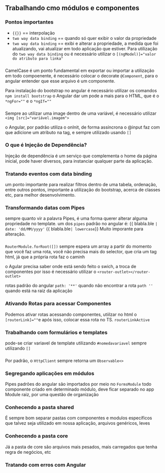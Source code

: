 ## Trabalhando cmo módulos e componentes

### Pontos importantes
- `{{}}` == interpolação
- `two way data binding` == quando só quer exibir o valor da propriedade
- `two way data binding` == exibi e alterar a propriedade, a medida que foi atualizando, vai 
atualizar em todo aplicação que estiver.
Para utilização do `two way data binding` ou é necessário utilizar o `[(ngModel)]="valor do atributo para linka"`

### 
CamelCase é um ponto fundamental em exportar ou importar a utilização
em todo compoenente, é necessário colocar o decorate `@Component`, para o angular entender 
que esse arquivo é um componente.

Para instalação do bootstrap no angular é necessário utilizar os comandos `npm install bootstrap`
o Angular dar um pode a mais para o HTML, que é o `*ngFor=""` e o `*ngIf=""`

###
Sempre ao utilizar uma image dentro de uma variável, é necessário utilizar 
`<img [src]="variável.imagem">`

o Angular, por padrão utiliza o onInit, de forma assíncrona
o @input faz com que adicione um atributo na tag, e sempre utilizado usando `[]`

### O que é Injeção de Dependência?
Injeção de dependência é um serviço que complementa o home da página inicial, pode haver diversos, para instanciar qualquer parte da aplicação.

### Tratando eventos com data binding
um ponto importante para realizar filtros dentro de uma tabela, ordenação, entre outros 
pontos, importante a utilização do bootstrap, acerca de classes etc, para melhor desenvolvimento.

### Transformando datas com Pipes
sempre quanto vir a palavra Pipes, é uma forma querer alterar alguma propriedade no template.
um dos `pipes` padrão no angular é:
    {{ blabla.ble `| date: 'dd/MM/yyyy'`
    {{ blabla.ble`| lowercase`}}
Muito imporante para alteração.

###

`RouterModule.forRoot([])` sempre espera um array
a partir do momento que você faz uma rota, você não precisa mais do selector, que cria um tag
html, já que a própria rota faz o caminh

o Agular precisa saber onde está sendo feito o swich, a troca de componentes
por isso é necessário utilizar o `<router-outlet></router-outlet>`

rotas padrão do angular
`path: '**'` quando não encontrar a rota
`path ''` quando está na raiz da aplicação

### Ativando Rotas para acessar Componentes
Podemos ativar rotas acessando componentes, utiilzar no html o `[routerLink]=""`e após isso, 
colocar essa rota no TS.
`routerLinkActive`

### Trabalhando com formulários e templates
pode-se criar variavel de template utilizando `#nomedavariavel` sempre utilizando `[]`

###
Por padrão, o `HttpClient` sempre retorna um `Observable<>`

### Segregando aplicações em módulos
Pipes padrões do angular são importados por meio no `FormsModule`
todo componente criado em determinado módulo, deve ficar separado no app Module raiz, por 
uma questão de organização

### Conhecendo a pasta shared
É sempre bom separar pastas com componentes e modulos específicos que talvez seja utilizado 
em nossa aplicação, arquivos genéricos, leves

### Conhecendo a pasta core
Já a pasta de core são arquivos mais pesados, mais carregados que tenha regra de negócios, etc

### Tratando com erros com Angular